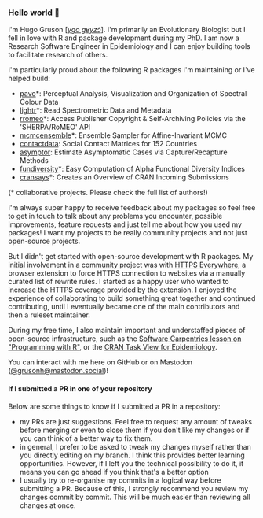 ### Hello world :wave:

I'm Hugo Gruson \[[*ygo gʁyzɔ̃*](http://ipa-reader.xyz/?text=ygo%20g%CA%81yz%C9%94%CC%83&voice=Celine)\]. I'm primarily an Evolutionary Biologist but I fell in love with R and package development during my PhD. I am now a Research Software Engineer in Epidemiology and I can enjoy building tools to facilitate research of others.

I'm particularly proud about the following R packages I'm maintaining or I've helped build:

- [pavo](https://github.com/rmaia/pavo)*: Perceptual Analysis, Visualization and Organization of
    Spectral Colour Data
- [lightr](https://github.com/ropensci/lightr)*: Read Spectrometric Data and Metadata
- [rromeo](https://github.com/ropensci/rromeo)*: Access Publisher Copyright & Self-Archiving Policies via the 
  'SHERPA/RoMEO' API
- [mcmcensemble](https://github.com/bisaloo/mcmcensemble)*: Ensemble Sampler for Affine-Invariant MCMC
- [contactdata](https://github.com/bisaloo/contactdata): Social Contact Matrices for 152 Countries
- [asymptor](https://github.com/bisaloo/asymptor): Estimate Asymptomatic Cases via Capture/Recapture Methods
- [fundiversity](https://github.com/bisaloo/fundiversity)*: Easy Computation of Alpha Functional Diversity Indices
- [cransays](https://github.com/r-hub/cransays)*: Creates an Overview of CRAN Incoming Submissions

(* collaborative projects. Please check the full list of authors!)

I'm always super happy to receive feedback about my packages so feel free to get in touch to talk about any problems you encounter, possible improvements, feature requests and just tell me about how you used my packages! I want my projects to be really community projects and not just open-source projects.

But I didn't get started with open-source development with R packages. My initial involvement in a community project was with [HTTPS Everywhere](https://github.com/EFForg/https-everywhere), a browser extension to force HTTPS connection to websites via a manually curated list of rewrite rules. I started as a happy user who wanted to increase the HTTPS coverage provided by the extension. I enjoyed the experience of collaborating to build something great together and continued contributing, until I eventually became one of the main contributors and then a ruleset maintainer.

During my free time, I also maintain important and understaffed pieces of open-source infrastructure, such as the [Software Carpentries lesson on "Programming with R"](https://swcarpentry.github.io/r-novice-inflammation), or the [CRAN Task View for Epidemiology](https://cran.r-project.org/view=Epidemiology).

You can interact with me here on GitHub or on Mastodon ([@grusonh@mastodon.social](https://mastodon.social/@grusonh))!

#### If I submitted a PR in one of your repository

Below are some things to know if I submitted a PR in a repository:

- my PRs are just suggestions. Feel free to request any amount of tweaks before merging or even to close them if you don't like my changes or if you can think of a better way to fix them.
- in general, I prefer to be asked to tweak my changes myself rather than you directly editing on my branch. I think this provides better learning opportunities. However, if I left you the technical possibility to do it, it means you can go ahead if you think that's a better option
- I usually try to re-organise my commits in a logical way before submitting a PR. Because of this, I strongly recommend you review my changes commit by commit. This will be much easier than reviewing all changes at once.
